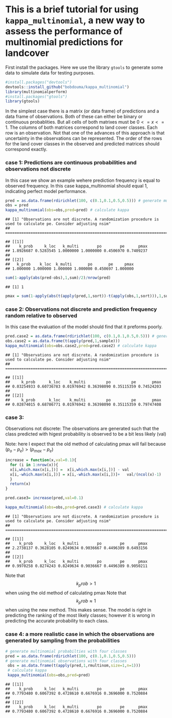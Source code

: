 
# This is a brief tutorial for using `kappa_multinomial`, a new way to assess the performance of multinomial predictions for landcover

First install the packages.  Here we use the library `gtools` to generate some data to simulate data for testing purposes.


```r
#install.packages("devtools")
devtools::install_github("bobdouma/kappa_multinomial")
library(multinomialperform)
#install.packages("gtools")
library(gtools)
```


In the simplest case there is a matrix (or data frame) of predictions and a data frame of observations.  Both of these can either be binary or continuous probablities.  But all cells of both matrixes must be $0<=x<=1$.  The columns of both matrices correspond to land cover classes.  Each row is an observation.  Not that one of the advances of this approach is that uncertainty in the observations can be represented.  The order of the rows for the land cover classes in the observed and predicted matrices should correspond exactly.    

### case 1: Predictions are continuous probabilities and observations not discrete

In this case we show an example wehere prediction frequency is equal to observed frequency.  In this case kappa_multinomial should equal 1, indicating perfect model performance.   


```r
pred = as.data.frame(rdirichlet(100, c(0.1,0.1,0.5,0.5))) # generate multinomial probabilties with four classes
obs = pred
kappa_multinomial(obs=obs,pred=pred) # calculate kappa
```

```
## [1] "Observations are not discrete. A randomization procedure is used to calculate pe. Consider adjusting nsim"
## ========================================================================================================================
```

```
## [[1]]
##    k_prob     k_loc   k_multi        po        pe      pmax 
## 1.8926687 0.5283545 1.0000000 1.0000000 0.4506970 0.7409237 
## 
## [[2]]
##   k_prob    k_loc  k_multi       po       pe     pmax 
## 1.000000 1.000000 1.000000 1.000000 0.450697 1.000000
```

```r
sum(1-apply(abs(pred-obs),1,sum)/2)/nrow(pred)
```

```
## [1] 1
```

```r
pmax = sum(1-apply(abs(t(apply(pred,1,sort))-t(apply(obs,1,sort))),1,sum)/2)/nrow(pred)
```

### case 2: Observations not discrete and prediction frequency random relative to observed

In this case the evaluation of the model should find that it preforms poorly.  


```r
pred.case2 = as.data.frame(rdirichlet(100, c(0.1,0.1,0.5,0.5))) # generate multinomial probabilties with four classes
obs.case2 = as.data.frame(t(apply(pred,1,sample)))
kappa_multinomial(obs=obs.case2,pred=pred.case2) # calculate kappa
```

```
## [1] "Observations are not discrete. A randomization procedure is used to calculate pe. Consider adjusting nsim"
## ========================================================================================================================
```

```
## [[1]]
##     k_prob      k_loc    k_multi         po         pe       pmax 
## 0.03254933 0.60736783 0.01976942 0.36398090 0.35115359 0.74524203 
## 
## [[2]]
##     k_prob      k_loc    k_multi         po         pe       pmax 
## 0.02874015 0.68786771 0.01976942 0.36398090 0.35115359 0.79747408
```

### case 3: 

Observations not discrete: The observations are generated such that the class predicted with higest probability is observed to be a bit less likely (val) 

Note: here I expect that the old method of calculating pmax will fail because $(p_o-p_e) > (p_{max}-p_e)$


```r
increase = function(x,val=0.1){
  for (i in 1:nrow(x)){
  x[i,which.max(x[i,])] =  x[i,which.max(x[i,])] - val
  x[i,-which.max(x[i,])] = x[i,-which.max(x[i,])]+   val/(ncol(x)-1)
  }
  return(x)
}

pred.case3= increase(pred,val=0.1)

kappa_multinomial(obs=obs,pred=pred.case3) # calculate kappa
```

```
## [1] "Observations are not discrete. A randomization procedure is used to calculate pe. Consider adjusting nsim"
## ========================================================================================================================
```

```
## [[1]]
##    k_prob     k_loc   k_multi        po        pe      pmax 
## 2.2738137 0.3628105 0.8249634 0.9036667 0.4496389 0.6493156 
## 
## [[2]]
##    k_prob     k_loc   k_multi        po        pe      pmax 
## 0.9970258 0.8274243 0.8249634 0.9036667 0.4496389 0.9050211
```

 Note that $$k_prob > 1$$ when using the old method of calculating pmax
 Note that $$k_prob \approx 1$$ when using the new method. This makes sense. The model is right in predicting the ranking of the most likely classes; however it is wrong in predicting the accurate probability to each class. 
 
### case 4: a more realistic case in which the observations are generated by sampling from the probabilities
 

```r
# generate multinomial probabilties with four classes
pred = as.data.frame(rdirichlet(100, c(0.1,0.1,0.5,0.5))) 
# generate multinomial observations with four classes
 obs = as.data.frame(t(apply(pred,1,rmultinom,size=1,n=1))) 
 # calculate kappa
 kappa_multinomial(obs=obs,pred=pred) 
```

```
## [[1]]
##    k_prob     k_loc   k_multi        po        pe      pmax 
## 0.7793480 0.6067392 0.4728610 0.6676916 0.3696000 0.7520884 
## 
## [[2]]
##    k_prob     k_loc   k_multi        po        pe      pmax 
## 0.7793480 0.6067392 0.4728610 0.6676916 0.3696000 0.7520884
```
 
